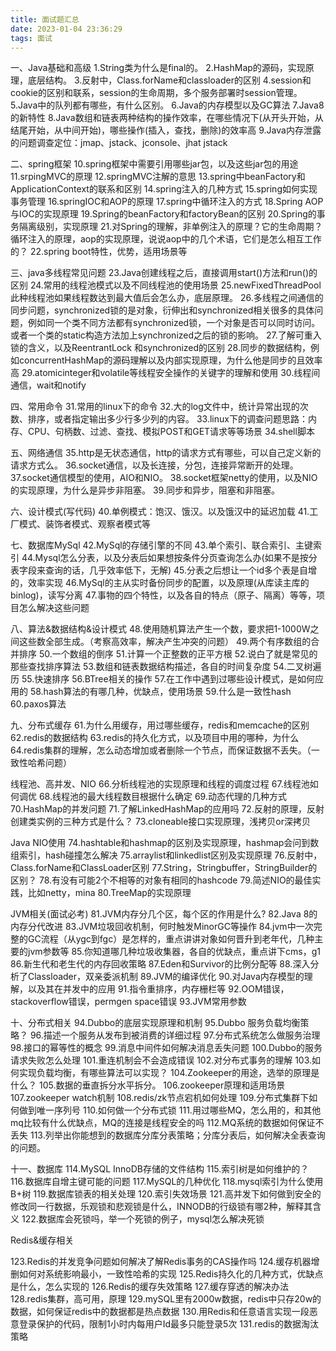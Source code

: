 ```yaml
---
title: 面试题汇总
date: 2023-01-04 23:36:29
tags: 面试
---
```


一、Java基础和高级
1.String类为什么是final的。
2.HashMap的源码，实现原理，底层结构。
3.反射中，Class.forName和classloader的区别
4.session和cookie的区别和联系，session的生命周期，多个服务部署时session管理。
5.Java中的队列都有哪些，有什么区别。
6.Java的内存模型以及GC算法
7.Java8的新特性
8.Java数组和链表两种结构的操作效率，在哪些情况下(从开头开始，从结尾开始，从中间开始)，哪些操作(插入，查找，删除)的效率高
9.Java内存泄露的问题调查定位：jmap、jstack、jconsole、jhat jstack
<!--more-->                  
二、spring框架
10.spring框架中需要引用哪些jar包，以及这些jar包的用途
11.srpingMVC的原理
12.springMVC注解的意思
13.spring中beanFactory和ApplicationContext的联系和区别
14.spring注入的几种方式
15.spring如何实现事务管理
16.springIOC和AOP的原理
17.spring中循环注入的方式
18.Spring AOP与IOC的实现原理
19.Spring的beanFactory和factoryBean的区别
20.Spring的事务隔离级别，实现原理
21.对Spring的理解，非单例注入的原理？它的生命周期？循环注入的原理，aop的实现原理，说说aop中的几个术语，它们是怎么相互工作的？
22.spring boot特性，优势，适用场景等

三、java多线程常见问题
23.Java创建线程之后，直接调用start()方法和run()的区别
24.常用的线程池模式以及不同线程池的使用场景
25.newFixedThreadPool此种线程池如果线程数达到最大值后会怎么办，底层原理。
26.多线程之间通信的同步问题，synchronized锁的是对象，衍伸出和synchronized相关很多的具体问题，例如同一个类不同方法都有synchronized锁，一个对象是否可以同时访问。或者一个类的static构造方法加上synchronized之后的锁的影响。
27.了解可重入锁的含义，以及ReentrantLock 和synchronized的区别
28.同步的数据结构，例如concurrentHashMap的源码理解以及内部实现原理，为什么他是同步的且效率高
29.atomicinteger和volatile等线程安全操作的关键字的理解和使用
30.线程间通信，wait和notify

四、常用命令
31.常用的linux下的命令
32.大的log文件中，统计异常出现的次数、排序，或者指定输出多少行多少列的内容。
33.linux下的调查问题思路：内存、CPU、句柄数、过滤、查找、模拟POST和GET请求等等场景
34.shell脚本

五、网络通信
35.http是无状态通信，http的请求方式有哪些，可以自己定义新的请求方式么。
36.socket通信，以及长连接，分包，连接异常断开的处理。
37.socket通信模型的使用，AIO和NIO。
38.socket框架netty的使用，以及NIO的实现原理，为什么是异步非阻塞。
39.同步和异步，阻塞和非阻塞。

六、设计模式(写代码)
40.单例模式：饱汉、饿汉。以及饿汉中的延迟加载
41.工厂模式、装饰者模式、观察者模式等

七、数据库MySql
42.MySql的存储引擎的不同
43.单个索引、联合索引、主键索引
44.Mysql怎么分表，以及分表后如果想按条件分页查询怎么办(如果不是按分表字段来查询的话，几乎效率低下，无解)
45.分表之后想让一个id多个表是自增的，效率实现
46.MySql的主从实时备份同步的配置，以及原理(从库读主库的binlog)，读写分离
47.事物的四个特性，以及各自的特点（原子、隔离）等等，项目怎么解决这些问题

八、算法&数据结构&设计模式
48.使用随机算法产生一个数，要求把1-1000W之间这些数全部生成。（考察高效率，解决产生冲突的问题）
49.两个有序数组的合并排序
50.一个数组的倒序
51.计算一个正整数的正平方根
52.说白了就是常见的那些查找排序算法
53.数组和链表数据结构描述，各自的时间复杂度
54.二叉树遍历
55.快速排序
56.BTree相关的操作
57.在工作中遇到过哪些设计模式，是如何应用的
58.hash算法的有哪几种，优缺点，使用场景
59.什么是一致性hash
60.paxos算法

九、分布式缓存
61.为什么用缓存，用过哪些缓存，redis和memcache的区别
62.redis的数据结构
63.redis的持久化方式，以及项目中用的哪种，为什么
64.redis集群的理解，怎么动态增加或者删除一个节点，而保证数据不丢失。（一致性哈希问题）

线程池、高并发、NIO
66.分析线程池的实现原理和线程的调度过程
67.线程池如何调优
68.线程池的最大线程数目根据什么确定
69.动态代理的几种方式
70.HashMap的并发问题
71.了解LinkedHashMap的应用吗
72.反射的原理，反射创建类实例的三种方式是什么？
73.cloneable接口实现原理，浅拷贝or深拷贝

Java NIO使用
74.hashtable和hashmap的区别及实现原理，hashmap会问到数组索引，hash碰撞怎么解决
75.arraylist和linkedlist区别及实现原理
76.反射中，Class.forName和ClassLoader区别
77.String，Stringbuffer，StringBuilder的区别？
78.有没有可能2个不相等的对象有相同的hashcode
79.简述NIO的最佳实践，比如netty，mina
80.TreeMap的实现原理

JVM相关(面试必考)
81.JVM内存分几个区，每个区的作用是什么?
82.Java 8的内存分代改进
83.JVM垃圾回收机制，何时触发MinorGC等操作
84.jvm中一次完整的GC流程（从ygc到fgc）是怎样的，重点讲讲对象如何晋升到老年代，几种主要的jvm参数等
85.你知道哪几种垃圾收集器，各自的优缺点，重点讲下cms，g1
86.新生代和老生代的内存回收策略
87.Eden和Survivor的比例分配等
88.深入分析了Classloader，双亲委派机制
89.JVM的编译优化
90.对Java内存模型的理解，以及其在并发中的应用
91.指令重排序，内存栅栏等
92.OOM错误，stackoverflow错误，permgen space错误
93.JVM常用参数

十、分布式相关
94.Dubbo的底层实现原理和机制
95.Dubbo 服务负载均衡策略？
96.描述一个服务从发布到被消费的详细过程
97.分布式系统怎么做服务治理
98.接口的幂等性的概念
99.消息中间件如何解决消息丢失问题
100.Dubbo的服务请求失败怎么处理
101.重连机制会不会造成错误
102.对分布式事务的理解
103.如何实现负载均衡，有哪些算法可以实现？
104.Zookeeper的用途，选举的原理是什么？
105.数据的垂直拆分水平拆分。
106.zookeeper原理和适用场景
107.zookeeper watch机制
108.redis/zk节点宕机如何处理
109.分布式集群下如何做到唯一序列号
110.如何做一个分布式锁
111.用过哪些MQ，怎么用的，和其他mq比较有什么优缺点，MQ的连接是线程安全的吗
112.MQ系统的数据如何保证不丢失
113.列举出你能想到的数据库分库分表策略；分库分表后，如何解决全表查询的问题。

十一、数据库
114.MySQL InnoDB存储的文件结构
115.索引树是如何维护的？
116.数据库自增主键可能的问题
117.MySQL的几种优化
118.mysql索引为什么使用B+树
119.数据库锁表的相关处理
120.索引失效场景
121.高并发下如何做到安全的修改同一行数据，乐观锁和悲观锁是什么，INNODB的行级锁有哪2种，解释其含义
122.数据库会死锁吗，举一个死锁的例子，mysql怎么解决死锁

Redis&缓存相关

123.Redis的并发竞争问题如何解决了解Redis事务的CAS操作吗
124.缓存机器增删如何对系统影响最小，一致性哈希的实现
125.Redis持久化的几种方式，优缺点是什么，怎么实现的
126.Redis的缓存失效策略
127.缓存穿透的解决办法
128.redis集群，高可用，原理
129.mySQL里有2000w数据，redis中只存20w的数据，如何保证redis中的数据都是热点数据
130.用Redis和任意语言实现一段恶意登录保护的代码，限制1小时内每用户Id最多只能登录5次
131.redis的数据淘汰策略
